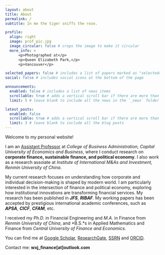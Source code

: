 ```yaml
---
layout: about
title: About
permalink: /
subtitle: In me the tiger sniffs the rose.

profile:
  align: right
  image: prof_pic.jpg
  image_circular: false # crops the image to make it circular
  more_info: >
      <p>Photographed at</p> 
      <p>Queen Elizabeth Park,</p> 
      <p>Vancouver</p>

selected_papers: false # includes a list of papers marked as "selected={true}"
social: false # includes social icons at the bottom of the page

announcements:
  enabled: false # includes a list of news items
  scrollable: true # adds a vertical scroll bar if there are more than 3 news items
  limit: 5 # leave blank to include all the news in the `_news` folder

latest_posts:
  enabled: false
  scrollable: true # adds a vertical scroll bar if there are more than 3 new posts items
  limit: 3 # leave blank to include all the blog posts
---
```


Welcome to my personal website!

I am an [Assistant Professor](https://cba.cueb.edu.cn/old/szdw/xs/qykcxfzx/146210.htm) at *College of Business Administration, Capital University of Economics and Business*, where I conduct research on **corporate finance, sustainable finance, and political economy**. I also work as a research assoiate at *Institute of International M&As and Investment, Renmin University of China*.

My current research focuses on understanding how corporate and individual decision-making is shaped by modern world. I am particularly interested in the intersection of finance and political economy, exploring how institutional innovations are transforming financial services. My research has been published in ***JFS***, ***RIBAF***. My working papers has been accepted by prestigious international academic conferences, such as ***APSA***, ***CICF***, ***CFAM***, etc. 

I received my *Ph.D.* in Financial Engineering and *M.A.* in Finance from *Renmin University of China*, and *B.S.*s in Applied Mathematics and Finance from *Central University of Finance and Economics*.

You can find me at [Google Scholar](https://scholar.google.com/citations?hl=zh-CN&user=YvSEvQsAAAAJ), [ResearchGate](https://www.researchgate.net/profile/Xingjian-Wang-6?ev=hdr_xprf), [SSRN](https://papers.ssrn.com/sol3/cf_dev/AbsByAuth.cfm?per_id=3063084) and [ORCID](https://orcid.org/0000-0002-8368-5150).

Contact me: **wxj_finance[at]outlook.com**
